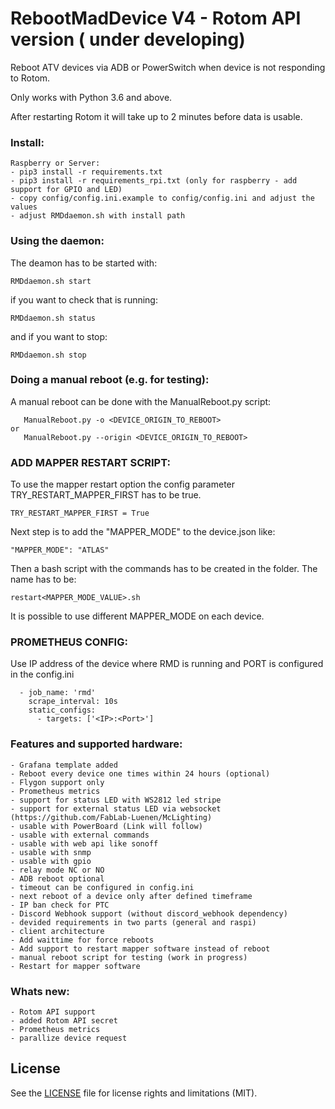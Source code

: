 # RebootMadDevice V4 - Rotom API version ( under developing)
Reboot ATV devices via ADB or PowerSwitch when device is not responding to Rotom.

Only works with Python 3.6 and above.

After restarting Rotom it will take up to 2 minutes before data is usable. 

### Install:
```
Raspberry or Server:
- pip3 install -r requirements.txt
- pip3 install -r requirements_rpi.txt (only for raspberry - add support for GPIO and LED)
- copy config/config.ini.example to config/config.ini and adjust the values
- adjust RMDdaemon.sh with install path
```

### Using the daemon:
 
The deamon has to be started with:
```
RMDdaemon.sh start
```
if you want to check that is running:
```
RMDdaemon.sh status
```

and if you want to stop:
```
RMDdaemon.sh stop
```

### Doing a manual reboot (e.g. for testing):
 
A manual reboot can be done with the ManualReboot.py script:
```
   ManualReboot.py -o <DEVICE_ORIGIN_TO_REBOOT>
or
   ManualReboot.py --origin <DEVICE_ORIGIN_TO_REBOOT>
```

### ADD MAPPER RESTART SCRIPT:
 
To use the mapper restart option the config parameter TRY_RESTART_MAPPER_FIRST has to be true.
```
TRY_RESTART_MAPPER_FIRST = True
```
Next step is to add the "MAPPER_MODE" to the device.json like:
```
"MAPPER_MODE": "ATLAS"
```
Then a bash script with the commands has to be created in the folder. The name has to be:
```
restart<MAPPER_MODE_VALUE>.sh
```
It is possible to use different MAPPER_MODE on each device.


### PROMETHEUS CONFIG:
Use IP address of the device where RMD is running and PORT is configured in the config.ini
```
  - job_name: 'rmd'
    scrape_interval: 10s
    static_configs:
      - targets: ['<IP>:<Port>']
```


### Features and supported hardware:
```
- Grafana template added
- Reboot every device one times within 24 hours (optional)
- Flygon support only
- Prometheus metrics
- support for status LED with WS2812 led stripe
- support for external status LED via websocket (https://github.com/FabLab-Luenen/McLighting)
- usable with PowerBoard (Link will follow)
- usable with external commands
- usable with web api like sonoff
- usable with snmp
- usable with gpio
- relay mode NC or NO
- ADB reboot optional
- timeout can be configured in config.ini
- next reboot of a device only after defined timeframe
- IP ban check for PTC
- Discord Webhook support (without discord_webhook dependency)
- devided requirements in two parts (general and raspi)
- client architecture
- Add waittime for force reboots
- Add support to restart mapper software instead of reboot
- manual reboot script for testing (work in progress)
- Restart for mapper software
```
### Whats new:
```
- Rotom API support
- added Rotom API secret
- Prometheus metrics
- parallize device request
```
## License
See the [LICENSE](https://github.com/GhostTalker/RebootMadDevice/blob/master/LICENSE.md) file for license rights and limitations (MIT).
